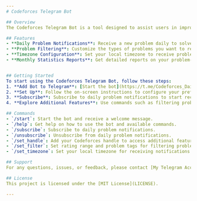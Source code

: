 ```yaml
---
# Codeforces Telegram Bot

## Overview
The Codeforces Telegram Bot is a tool designed to assist users in improving their competitive programming skills by providing daily practice problems from Codeforces directly to their Telegram accounts. The bot offers features such as filtering problems based on user preferences, setting timezones, and generating monthly statistics reports.

## Features
- **Daily Problem Notifications**: Receive a new problem daily to solve.
- **Problem Filtering**: Customize the types of problems you want to receive based on rating range and problem tags.
- **Timezone Configuration**: Set your local timezone to receive problems at a convenient time.
- **Monthly Statistics Reports**: Get detailed reports on your problem-solving activity and performance over the past month.


## Getting Started
To start using the Codeforces Telegram Bot, follow these steps:
1. **Add Bot to Telegram**: [Start the bot](https://t.me/Codeforces_Daily_Bot) and receive a welcome message.
2. **Set Up**: Follow the on-screen instructions to configure your preferences.
3. **Subscribe**: Subscribe to daily problem notifications to start receiving problems.
4. **Explore Additional Features**: Use commands such as filtering problems, setting timezones, and viewing statistics.

## Commands
- `/start`: Start the bot and receive a welcome message.
- `/help`: Get help on how to use the bot and available commands.
- `/subscribe`: Subscribe to daily problem notifications.
- `/unsubscribe`: Unsubscribe from daily problem notifications.
- `/set_handle`: Add your Codeforces handle to access additional features and statistics.
- `/set_filter`: Set rating range and problem tags for filtering problems.
- `/set_timezone`: Set your local timezone for receiving notifications.

## Support
For any questions, issues, or feedback, please contact [My Telegram Acc](https://t.me/freakyLuffy).

## License
This project is licensed under the [MIT License](LICENSE).

---
```

